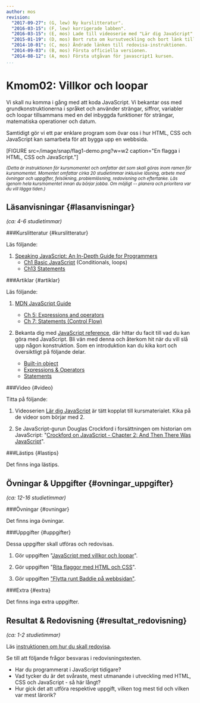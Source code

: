 ```yaml
---
author: mos
revision:
  "2017-09-27": (G, lew) Ny kurslitteratur".
  "2016-03-15": (F, lew) korrigerade labben".
  "2016-03-15": (E, mos) Lade till videoserie med "Lär dig JavaScript".
  "2015-01-19": (D, mos) Bort ruta om kursutveckling och bort länk till youtube-serie.
  "2014-10-01": (C, mos) Ändrade länken till redovisa-instruktionen.
  "2014-09-03": (B, mos) Första officiella versionen.
  "2014-08-12": (A, mos) Första utgåvan för javascript1 kursen.
...
```

Kmom02: Villkor och loopar <!-- Villkor och loopar -->
==================================

Vi skall nu komma i gång med att koda JavaScript. Vi bekantar oss med grundkonstruktionerna i språket och använder strängar, siffror, variabler och loopar tillsammans med en del inbyggda funktioner för strängar, matematiska operationer och datum.

Samtidigt gör vi ett par enklare program som övar oss i hur HTML, CSS och JavaScript kan samarbeta för att bygga upp en webbsida.

<!--more-->

[FIGURE src=/image/snap/flag1-demo.png?w=w2 caption="En flagga i HTML, CSS och JavaScript."]

<small>*(Detta är instruktionen för kursmomentet och omfattar det som skall göras inom ramen för kursmomentet. Momentet omfattar cirka 20 studietimmar inklusive läsning, arbete med övningar och uppgifter, felsökning, problemlösning, redovisning och eftertanke. Läs igenom hela kursmomentet innan du börjar jobba. Om möjligt -- planera och prioritera var du vill lägga tiden.)*</small>



Läsanvisningar  {#lasanvisningar}
---------------------------------

*(ca: 4-6 studietimmar)*


###Kurslitteratur  {#kurslitteratur}

Läs följande:


1. [Speaking JavaScript: An In-Depth Guide for Programmers](kunskap/boken-speaking-javascript)
    * [Ch1 Basic JavaScript](http://speakingjs.com/es5/ch01.html#_statements) (Conditionals, loops)
    * [Ch13 Statements](http://speakingjs.com/es5/ch13.html)



<!-- 1. [Eloquent JavaScript: A Modern Introduction to Programming](kunskap/boken-eloquent-javascript-a-modern-introduction-to-programming)
    * [Ch2 Program structure](http://eloquentjavascript.net/02_program_structure.html) -->





###Artiklar {#artiklar}

Läs följande:

1. [MDN JavaScript Guide](https://developer.mozilla.org/en-US/docs/Web/JavaScript/Guide)
    * [Ch 5: Expressions and operators](https://developer.mozilla.org/en-US/docs/Web/JavaScript/Guide/Expressions_and_Operators)
    * [Ch 7: Statements (Control Flow)](https://developer.mozilla.org/en-US/docs/Web/JavaScript/Guide/Statements)

2. Bekanta dig med [JavaScript reference](https://developer.mozilla.org/en-US/docs/Web/JavaScript/Reference), där hittar du facit till vad du kan göra med JavaScript. Bli vän med denna och återkom hit när du vill slå upp någon konstruktion. Som en introduktion kan du kika kort och översiktligt på följande delar.
    * [Built-in object](https://developer.mozilla.org/en-US/docs/Web/JavaScript/Reference/Global_Objects)
    * [Expressions & Operators](https://developer.mozilla.org/en-US/docs/Web/JavaScript/Reference/Operators)
    * [Statements](https://developer.mozilla.org/en-US/docs/Web/JavaScript/Reference/Statements)



###Video  {#video}

Titta på följande:

1. Videoserien [Lär dig JavaScript](https://www.youtube.com/playlist?list=PLKtP9l5q3ce-Id4-mxJK1Pi91_7Ob1W-K) är tätt kopplat till kursmaterialet. Kika på de videor som börjar med 2.

1. Se JavaScript-gurun Douglas Crockford i forsättningen om historian om JavaScript: "[Crockford on JavaScript - Chapter 2: And Then There Was JavaScript](https://www.youtube.com/watch?v=RO1Wnu-xKoY)".



###Lästips {#lastips}

Det finns inga lästips.

<!--
1. Artikel "[The World's Most Misunderstood Programming Language](http://javascript.crockford.com/javascript.html)" från 2001 av Douglas Crockford där han förklarar varför han tror att JavaScript fick dåligt rykte inledningsvis.
-->



Övningar & Uppgifter  {#ovningar_uppgifter}
-------------------------------------------

*(ca: 12-16 studietimmar)*


###Övningar {#ovningar}

Det finns inga övningar.


<!--
1. Läs igenom artiklen "[Programmering med grunderna i JavaScript](kunskap/programmering-med-grunderna-i-javascript)". Om du gör exempelprogrammen så kan du spara dem i kursrepot under me/kmom02/core.
-->



###Uppgifter {#uppgifter}

Dessa uppgifter skall utföras och redovisas.

<!-- Lab2 Villkor och loopar -->

1. Gör uppgiften "[JavaScript med villkor och loopar](uppgift/javascript-med-villkor-och-loopar)".

2. Gör uppgiften "[Rita flaggor med HTML och CSS](uppgift/gor-svenska-flaggan-i-html-och-css)".

3. Gör uppgiften ["Flytta runt Baddie på webbsidan"](uppgift/flytta-runt-en-baddie-pa-webbsidan).



###Extra {#extra}

Det finns inga extra uppgifter.



Resultat & Redovisning  {#resultat_redovisning}
-----------------------------------------------

*(ca: 1-2 studietimmar)*

Läs [instruktionen om hur du skall redovisa](javascript1/redovisa).

Se till att följande frågor besvaras i redovisningstexten.

* Har du programmerat i JavaScript tidigare?
* Vad tycker du är det svåraste, mest utmanande i utveckling med HTML, CSS och JavaScript - så här långt?
* Hur gick det att utföra respektive uppgift, vilken tog mest tid och vilken var mest lärorik?
